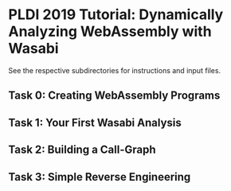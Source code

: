 # PLDI 2019 Tutorial: Dynamically Analyzing WebAssembly with Wasabi

See the respective subdirectories for instructions and input files.

## Task 0: Creating WebAssembly Programs

## Task 1: Your First Wasabi Analysis

## Task 2: Building a Call-Graph

## Task 3: Simple Reverse Engineering
